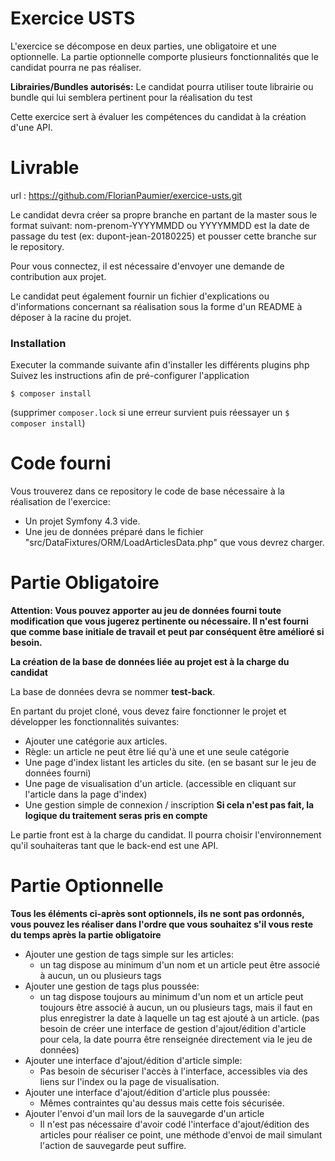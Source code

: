 Exercice USTS
=========================
L'exercice se décompose en deux parties, une obligatoire et une optionnelle. La partie optionnelle comporte plusieurs fonctionnalités que le candidat pourra ne pas réaliser.


**Librairies/Bundles autorisés:** Le candidat pourra utiliser toute librairie ou bundle qui lui semblera pertinent pour la réalisation du test


Cette exercice sert à évaluer les compétences du candidat à la création d'une API.

Livrable
=========
url : https://github.com/FlorianPaumier/exercice-usts.git

Le candidat devra créer sa propre branche en partant de la master sous le format suivant: nom-prenom-YYYYMMDD ou YYYYMMDD est la date de passage du test (ex: dupont-jean-20180225) et pousser cette branche sur le repository.

Pour vous connectez, il est nécessaire d'envoyer une demande de contribution aux projet. 

Le candidat peut également fournir un fichier d'explications ou d'informations concernant sa réalisation sous la forme d'un README à déposer à la racine du projet.


### Installation

Executer la commande suivante afin d'installer les différents plugins php
Suivez les instructions afin de pré-configurer l'application
```
$ composer install
```
(supprimer `composer.lock` si une erreur survient puis réessayer un `$ composer install`)

Code fourni
=========
Vous trouverez dans ce repository le code de base nécessaire à la réalisation de l'exercice:
- Un projet Symfony 4.3 vide.
- Une jeu de données préparé dans le fichier "src/DataFixtures/ORM/LoadArticlesData.php" que vous devrez charger.

Partie Obligatoire
=========

**Attention: Vous pouvez apporter au jeu de données fourni toute modification que vous jugerez pertinente ou nécessaire. Il n'est fourni que comme base initiale de travail et peut par conséquent être amélioré si besoin.**

**La création de la base de données liée au projet est à la charge du candidat**

La base de données devra se nommer **test-back**.

En partant du projet cloné, vous devez faire fonctionner le projet et développer les fonctionnalités suivantes:

- Ajouter une catégorie aux articles. 
- Règle: un article ne peut être lié qu'à une et une seule catégorie
- Une page d'index listant les articles du site. (en se basant sur le jeu de données fourni)
- Une page de visualisation d'un article. (accessible en cliquant sur l'article dans la page d'index)
- Une gestion simple de connexion / inscription **Si cela n'est pas fait, la logique du traitement seras pris en compte**


Le partie front est à la charge du candidat. Il pourra choisir l'environnement qu'il souhaiteras tant que le back-end est une API.

Partie Optionnelle
=========

**Tous les éléments ci-après sont optionnels, ils ne sont pas ordonnés, vous pouvez les réaliser dans l'ordre que vous souhaitez s'il vous reste du temps après la partie obligatoire**

- Ajouter une gestion de tags simple sur les articles:
    - un tag dispose au minimum d'un nom et un article peut être associé à aucun, un ou plusieurs tags
- Ajouter une gestion de tags plus poussée:
    - un tag dispose toujours au minimum d'un nom et un article peut toujours être associé à aucun, un ou plusieurs tags, mais il faut en plus enregistrer la date à laquelle un tag est ajouté à un article. (pas besoin de créer une interface de gestion d'ajout/édition d'article pour cela, la date pourra être renseignée directement via le jeu de données)
- Ajouter une interface d'ajout/édition d'article simple:
    - Pas besoin de sécuriser l'accès à l'interface, accessibles via des liens sur l'index ou la page de visualisation.
- Ajouter une interface d'ajout/édition d'article plus poussée:
    - Mêmes contraintes qu'au dessus mais cette fois sécurisée.
- Ajouter l'envoi d'un mail lors de la sauvegarde d'un article
    - Il n'est pas nécessaire d'avoir codé l'interface d'ajout/édition des articles pour réaliser ce point, une méthode d'envoi de mail simulant l'action de sauvegarde peut suffire.
